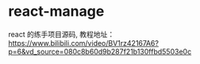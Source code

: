 # react-manage
react 的练手项目源码, 教程地址：https://www.bilibili.com/video/BV1rz42167A6?p=6&vd_source=080c8b60d9b287f21b130ffbd5503e0c
